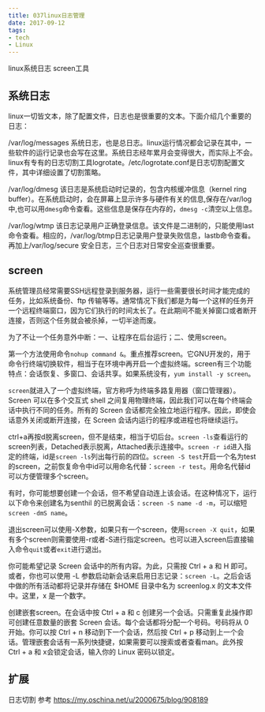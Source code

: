```yaml
---
title: 037linux日志管理
date: 2017-09-12
tags:
- tech
- Linux
---
```


linux系统日志
screen工具

<!--more-->

## 系统日志
linux一切皆文本，除了配置文件，日志也是很重要的文本。下面介绍几个重要的日志：

/var/log/messages 系统日志，也是总日志。linux运行情况都会记录在其中，一些软件的运行记录也会写在这里。系统日志经年累月会变得很大，而实际上不会。linux有专有的日志切割工具logrotate。/etc/logrotate.conf是日志切割配置文件，其中详细设置了切割策略。

/var/log/dmesg 该日志是系统启动时记录的，包含内核缓冲信息（kernel ring buffer）。在系统启动时，会在屏幕上显示许多与硬件有关的信息,保存在/var/log中,也可以用`dmesg`命令查看。这些信息是保存在内存的，`dmesg -c`清空以上信息。

/var/log/wtmp 该日志记录用户正确登录信息。该文件是二进制的，只能使用last命令查看。相应的，/var/log/btmp日志记录用户登录失败信息，lastb命令查看。再加上/var/log/secure 安全日志，三个日志对日常安全巡查很重要。

## screen
系统管理员经常需要SSH远程登录到服务器，运行一些需要很长时间才能完成的任务，比如系统备份、ftp 传输等等。通常情况下我们都是为每一个这样的任务开一个远程终端窗口，因为它们执行的时间太长了。在此期间不能关掉窗口或者断开连接，否则这个任务就会被杀掉，一切半途而废。

为了不让一个任务意外中断：一、让程序在后台运行；二、使用screen。

第一个方法使用命令`nohup command &`。重点推荐screen。它GNU开发的，用于命令行终端切换软件，相当于在环境中再开启一个虚拟终端。screen有三个功能特点：会话恢复、多窗口、会话共享。如果系统没有，`yum install -y screen`。

`screen`就进入了一个虚拟终端，官方称呼为终端多路复用器（窗口管理器）。Screen 可以在多个交互式 shell 之间复用物理终端，因此我们可以在每个终端会话中执行不同的任务。所有的 Screen 会话都完全独立地运行程序。因此，即使会话意外关闭或断开连接，在 Screen 会话内运行的程序或进程也将继续运行。

ctrl+a再按d脱离screen，但不是结束，相当于切后台。`screen -ls`查看运行的screen列表，Detached表示脱离，Attached表示连接中。`screen -r id`进入指定的终端，id是`screen -ls`列出每行前的四位。`screen -S test`开启一个名为test的screen，之前恢复命令中id可以用命名代替：`screen -r test`。用命名代替id可以方便管理多个screen。

有时，你可能想要创建一个会话，但不希望自动连上该会话。在这种情况下，运行以下命令来创建名为senthil 的已脱离会话：`screen -S name -d -m`，可以缩短`screen -dmS name`。

退出screen可以使用-X参数，如果只有一个screen，使用`screen -X quit`，如果有多个screen则需要使用-r或者-S进行指定screen。也可以进入screen后直接输入命令`quit`或者`exit`进行退出。

你可能希望记录 Screen 会话中的所有内容。为此，只需按 Ctrl + a 和 H 即可。或者，你也可以使用 -L 参数启动新会话来启用日志记录：`screen -L`。之后会话中做的所有活动都将记录并存储在 $HOME 目录中名为 screenlog.x 的文本文件中。这里，x 是一个数字。

创建嵌套screen。在会话中按 Ctrl + a 和 c 创建另一个会话。只需重复此操作即可创建任意数量的嵌套 Screen 会话。每个会话都将分配一个号码。号码将从 0 开始。你可以按 Ctrl + n 移动到下一个会话，然后按 Ctrl + p 移动到上一个会话。管理嵌套会话有一系列快捷键，如果需要可以搜索或者查看man。此外按 Ctrl + a 和 x会锁定会话，输入你的 Linux 密码以锁定。

## 扩展
日志切割 参考 https://my.oschina.net/u/2000675/blog/908189
